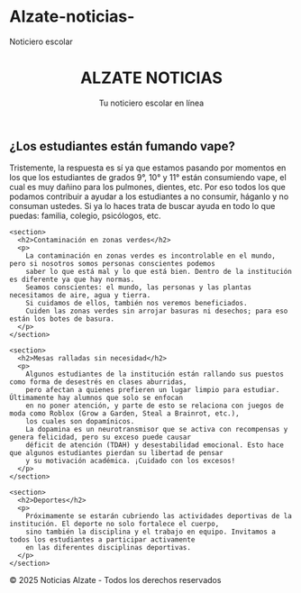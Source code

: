 # Alzate-noticias-
Noticiero escolar 
<!DOCTYPE html>
<html lang="es">
<head>
  <meta charset="UTF-8">
  <meta name="viewport" content="width=device-width, initial-scale=1.0">
  <title>ALZATE NOTICIAS</title>
  
    
  
</head>
<body>
  <header>
    <h1>ALZATE NOTICIAS</h1>
    <p>Tu noticiero escolar en línea</p>
  </header>

  <main>
    <section>
      <h2>¿Los estudiantes están fumando vape?</h2>
      <p>
        Tristemente, la respuesta es sí ya que estamos pasando por momentos en los que los estudiantes 
        de grados 9°, 10° y 11° están consumiendo vape, el cual es muy dañino para los pulmones, dientes, etc. 
        Por eso todos los que podamos contribuir a ayudar a los estudiantes a no consumir, háganlo y no consuman ustedes. 
        Si ya lo haces trata de buscar ayuda en todo lo que puedas: familia, colegio, psicólogos, etc.
      </p>
    </section>

    <section>
      <h2>Contaminación en zonas verdes</h2>
      <p>
        La contaminación en zonas verdes es incontrolable en el mundo, pero si nosotros somos personas conscientes podemos 
        saber lo que está mal y lo que está bien. Dentro de la institución es diferente ya que hay normas. 
        Seamos conscientes: el mundo, las personas y las plantas necesitamos de aire, agua y tierra. 
        Si cuidamos de ellos, también nos veremos beneficiados.  
        Cuiden las zonas verdes sin arrojar basuras ni desechos; para eso están los botes de basura.
      </p>
    </section>

    <section>
      <h2>Mesas ralladas sin necesidad</h2>
      <p>
        Algunos estudiantes de la institución están rallando sus puestos como forma de desestrés en clases aburridas, 
        pero afectan a quienes prefieren un lugar limpio para estudiar. Últimamente hay alumnos que solo se enfocan 
        en no poner atención, y parte de esto se relaciona con juegos de moda como Roblox (Grow a Garden, Steal a Brainrot, etc.), 
        los cuales son dopamínicos.  
        La dopamina es un neurotransmisor que se activa con recompensas y genera felicidad, pero su exceso puede causar 
        déficit de atención (TDAH) y desestabilidad emocional. Esto hace que algunos estudiantes pierdan su libertad de pensar 
        y su motivación académica. ¡Cuidado con los excesos!
      </p>
    </section>

    <section>
      <h2>Deportes</h2>
      <p>
        Próximamente se estarán cubriendo las actividades deportivas de la institución. El deporte no solo fortalece el cuerpo, 
        sino también la disciplina y el trabajo en equipo. Invitamos a todos los estudiantes a participar activamente 
        en las diferentes disciplinas deportivas.
      </p>
    </section>
  </main>

  <footer>
    &copy; 2025 Noticias Alzate - Todos los derechos reservados
  </footer>
</body>
</html>